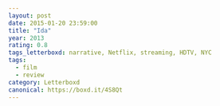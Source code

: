 ```yaml
---
layout: post 
date: 2015-01-20 23:59:00
title: "Ida"
year: 2013
rating: 0.8
tags_letterboxd: narrative, Netflix, streaming, HDTV, NYC
tags:
  - film
  - review
category: Letterboxd
canonical: https://boxd.it/4S8Qt
---
```

